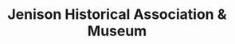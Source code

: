---
layout: repo
title: "Jenison Historical Association & Museum"
id: 4070
permalink: repos/4070/
---